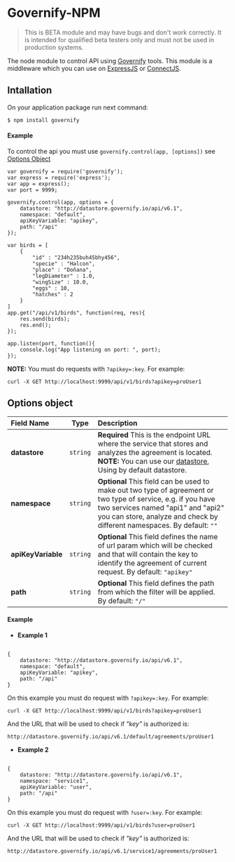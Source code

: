 # Governify-NPM 

> This is BETA module and may have bugs and don't work correctly. 
> It is intended for qualified beta testers only and must not be used in production systems.

The node module to control API using [Governify](http://governify.io) tools. This module is a middleware which you can use on [ExpressJS](http://expressjs.com/es/) or [ConnectJS](https://github.com/senchalabs/connect).

## Intallation
On your application package run next command:

```
$ npm install governify
```

#### Example
To control the api you must use ```governify.control(app, [options])``` see [Options Object](#optionsObject)

```
var governify = require('governify');
var express = require('express');
var app = express();
var port = 9999;

governify.control(app, options = {
	datastore: "http://datastore.governify.io/api/v6.1",
	namespace: "default",
	apiKeyVariable: "apikey",
	path: "/api"
});

var birds = [
	{
		"id" : "234h235buh45bhy456",
		"specie" : "Halcon",
		"place" : "Doñana",
		"legDiameter" : 1.0,
		"wingSize" : 10.0,
		"eggs" : 10,
		"hatches" : 2
	}
]
app.get("/api/v1/birds", function(req, res){
	res.send(birds);
	res.end();
});

app.listen(port, function(){
	console.log("App listening on port: ", port);
});
```

**NOTE:** You must do requests with ```?apikey=:key```. For example: 
```
curl -X GET http://localhost:9999/api/v1/birds?apikey=proUser1
``` 

## <a name="optionsObject"></a> Options object


| Field Name | Type          | Description  |
| :--------- | :------------:| :------------|
| **datastore** | `string`| **Required** This is the endpoint URL where the service that stores and analyzes the agreement is located. **NOTE:** You can use our [datastore](http://datastore.governify.io/), Using by default datastore.  |
| **namespace**   | `string`| **Optional** This field can be used to make out two type of agreement or two type of service, e.g. if you have two services named "api1" and "api2" you can store, analyze and check by different namespaces. By default: `""` |
| **apiKeyVariable**    | `string` | **Optional** This field defines the name of url param which will be checked and that will contain the key to identify the agreement of current request. By default: `"apikey"`|
| **path** | `string`| **Optional**  This field defines the path from which the filter will be applied. By default: `"/"` |


#### Example

* **Example 1**

```

{
	datastore: "http://datastore.governify.io/api/v6.1",
	namespace: "default",
	apiKeyVariable: "apikey",
	path: "/api"
}

```

 On this example you must do request with ```?apikey=:key```. For example: 

```
curl -X GET http://localhost:9999/api/v1/birds?apikey=proUser1
``` 

And the URL that will be used to check if *"key"* is authorized is:

```
http://datastore.governify.io/api/v6.1/default/agreements/proUser1
``` 

* **Example 2**

```

{
	datastore: "http://datastore.governify.io/api/v6.1",
	namespace: "service1",
	apiKeyVariable: "user",
	path: "/api"
}

```

 On this example you must do request with ```?user=:key```. For example: 

```
curl -X GET http://localhost:9999/api/v1/birds?user=proUser1
``` 

And the URL that will be used to check if *"key"* is authorized is:

```
http://datastore.governify.io/api/v6.1/service1/agreements/proUser1
``` 